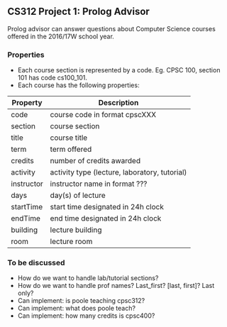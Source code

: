 ## CS312 Project 1: Prolog Advisor
Prolog advisor can answer questions about Computer Science courses offered in the 2016/17W school year.

### Properties
+ Each course section is represented by a code. Eg. CPSC 100, section 101 has code cs100_101.
+ Each course has the following properties:

Property | Description
--- | ---
code | course code in format cpscXXX
section | course section
title | course title
term | term offered
credits | number of credits awarded
activity | activity type (lecture, laboratory, tutorial)
instructor | instructor name in format ???
days | day(s) of lecture
startTime | start time designated in 24h clock
endTime | end time designated in 24h clock
building | lecture building
room | lecture room

### To be discussed
+ How do we want to handle lab/tutorial sections?
+ How do we want to handle prof names? Last_first? [last, first]? Last only?
+ Can implement: is poole teaching cpsc312?
+ Can implement: what does poole teach?
+ Can implement: how many credits is cpsc400?